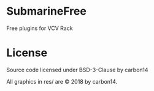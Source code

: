 # SubmarineFree
Free plugins for VCV Rack

# License
Source code licensed under BSD-3-Clause by carbon14

All graphics in res/ are © 2018 by carbon14.
